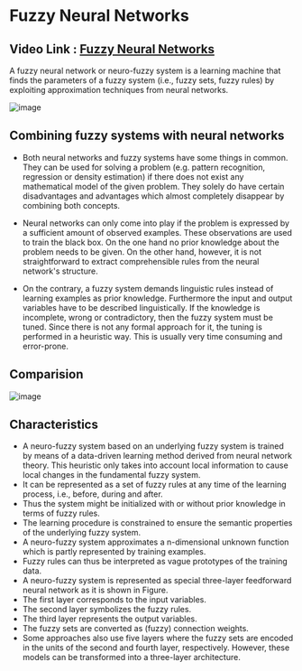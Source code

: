# Fuzzy Neural Networks

## Video Link : [Fuzzy Neural Networks]()

A fuzzy neural network or neuro-fuzzy system is a learning machine that finds the parameters of a fuzzy system (i.e., fuzzy sets, fuzzy rules) by exploiting approximation techniques from neural networks.

![image](https://user-images.githubusercontent.com/63282184/143688632-8063a044-b762-4a82-9479-4e6e3474694f.png)


## Combining fuzzy systems with neural networks

- Both neural networks and fuzzy systems have some things in common. They can be used for solving a problem (e.g. pattern recognition, regression or density estimation) if there does not exist any mathematical model of the given problem. They solely do have certain disadvantages and advantages which almost completely disappear by combining both concepts.

- Neural networks can only come into play if the problem is expressed by a sufficient amount of observed examples. These observations are used to train the black box. On the one hand no prior knowledge about the problem needs to be given. On the other hand, however, it is not straightforward to extract comprehensible rules from the neural network's structure.

- On the contrary, a fuzzy system demands linguistic rules instead of learning examples as prior knowledge. Furthermore the input and output variables have to be described linguistically. If the knowledge is incomplete, wrong or contradictory, then the fuzzy system must be tuned. Since there is not any formal approach for it, the tuning is performed in a heuristic way. This is usually very time consuming and error-prone.

## Comparision

![image](https://user-images.githubusercontent.com/63282184/143688620-af446bb5-4a0d-4cc6-8311-2e218a6b8918.png)


## Characteristics

- A neuro-fuzzy system based on an underlying fuzzy system is trained by means of a data-driven learning method derived from neural network theory. This heuristic only takes into account local information to cause local changes in the fundamental fuzzy system.
- It can be represented as a set of fuzzy rules at any time of the learning process, i.e., before, during and after.
- Thus the system might be initialized with or without prior knowledge in terms of fuzzy rules.
- The learning procedure is constrained to ensure the semantic properties of the underlying fuzzy system.
- A neuro-fuzzy system approximates a n-dimensional unknown function which is partly represented by training examples.
- Fuzzy rules can thus be interpreted as vague prototypes of the training data.
- A neuro-fuzzy system is represented as special three-layer feedforward neural network as it is shown in Figure.
- The first layer corresponds to the input variables.
- The second layer symbolizes the fuzzy rules.
- The third layer represents the output variables.
- The fuzzy sets are converted as (fuzzy) connection weights.
- Some approaches also use five layers where the fuzzy sets are encoded in the units of the second and fourth layer, respectively. However, these models can be transformed into a three-layer architecture.
